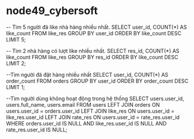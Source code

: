 # node49_cybersoft


-- Tìm 5 người đã like nhà hàng nhiều nhất.
SELECT user_id, COUNT(*) AS like_count
FROM like_res
GROUP BY user_id
ORDER BY like_count DESC
LIMIT 5;

-- Tìm 2 nhà hàng có lượt like nhiều nhất.
SELECT res_id, COUNT(*) AS like_count
FROM like_res
GROUP BY res_id
ORDER BY like_count DESC
LIMIT 2;

--Tìm người đã đặt hàng nhiều nhất
SELECT user_id, COUNT(*) AS order_count
FROM orders
GROUP BY user_id
ORDER BY order_count DESC
LIMIT 1;

--Tìm người dùng không hoạt động trong hệ thống 
SELECT users.user_id, users.full_name, users.email
FROM users
LEFT JOIN orders ON users.user_id = orders.user_id
LEFT JOIN like_res ON users.user_id = like_res.user_id
LEFT JOIN rate_res ON users.user_id = rate_res.user_id
WHERE orders.user_id IS NULL AND like_res.user_id IS NULL AND rate_res.user_id IS NULL;

